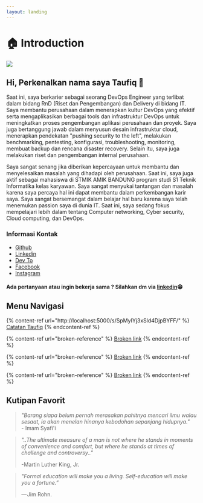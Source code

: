 ```yaml
---
layout: landing
---
```


# 🏠 Introduction



![](<.gitbook/assets/Keep Calm Do Something Great\_Center.png>)

## Hi, Perkenalkan nama saya Taufiq 👋

Saat ini, saya berkarier sebagai seorang DevOps Engineer yang terlibat dalam bidang RnD (Riset dan Pengembangan) dan Delivery di bidang IT. Saya membantu perusahaan dalam menerapkan kultur DevOps yang efektif serta mengaplikasikan berbagai tools dan infrastruktur DevOps untuk meningkatkan proses pengembangan aplikasi perusahaan dan proyek. Saya juga bertanggung jawab dalam menyusun desain infrastruktur cloud, menerapkan pendekatan "pushing security to the left", melakukan benchmarking, pentesting, konfigurasi, troubleshooting, monitoring, membuat backup dan rencana disaster recovery. Selain itu, saya juga melakukan riset dan pengembangan internal perusahaan.

Saya sangat senang jika diberikan kepercayaan untuk membantu dan menyelesaikan masalah yang dihadapi oleh perusahaan. Saat ini, saya juga aktif sebagai mahasiswa di STMIK AMIK BANDUNG program studi S1 Teknik Informatika kelas karyawan. Saya sangat menyukai tantangan dan masalah karena saya percaya hal ini dapat membantu dalam perkembangan karir saya. Saya sangat bersemangat dalam belajar hal baru karena saya telah menemukan passion saya di dunia IT. Saat ini, saya sedang fokus mempelajari lebih dalam tentang Computer networking, Cyber security, Cloud computing, dan DevOps.

### Informasi Kontak

* [Github](https://github.com/taufiqpsumarna)
* [Linkedin](https://www.linkedin.com/in/taufiqpsumarna/)
* [Dev To](https://dev.to/taufiqpsumarna)
* [Facebook](https://www.facebook.com/taufiqpsumarna)
* [Instagram](https://www.instagram.com/taufiq\_14s/)

#### Ada pertanyaan atau ingin bekerja sama ? Silahkan dm via [linkedin](https://www.linkedin.com/in/taufiqpsumarna/)😁

## **Menu Navigasi**

{% content-ref url="http://localhost:5000/s/SpMyIYj3xSld4DjpBYFF/" %}
[Catatan Taufiq](http://localhost:5000/s/SpMyIYj3xSld4DjpBYFF/)
{% endcontent-ref %}

{% content-ref url="broken-reference" %}
[Broken link](broken-reference)
{% endcontent-ref %}

{% content-ref url="broken-reference" %}
[Broken link](broken-reference)
{% endcontent-ref %}

{% content-ref url="broken-reference" %}
[Broken link](broken-reference)
{% endcontent-ref %}

## Kutipan Favorit

> _"Barang siapa belum pernah merasakan pahitnya mencari ilmu walau sesaat, ia akan menelan hinanya kebodohan sepanjang hidupnya."_\
> \- Imam Syafi'i

> _"..The ultimate measure of a man is not where he stands in moments of convenience and comfort, but where he stands at times of challenge and controversy.."_
>
> \-Martin Luther King, Jr.

> _"Formal education will make you a living. Self-education will make you a fortune.”_ 
>
> — Jim Rohn.
